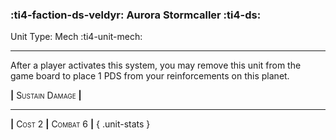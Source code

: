 ### :ti4-faction-ds-veldyr: **Aurora Stormcaller** :ti4-ds:

Unit Type: Mech :ti4-unit-mech:

---

After a player activates this system, you may remove this unit from the game board to place 1 PDS from your reinforcements on this planet.

__|__ <span style="font-variant:small-caps;">Sustain Damage</span> __|__

---

__|__ <span style="font-variant:small-caps;">Cost 2</span> __|__ <span style="font-variant:small-caps;">Combat 6</span> __|__
{ .unit-stats }
